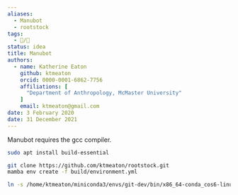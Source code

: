 ```yaml
---
aliases:
  - Manubot
  - rootstock
tags:
  - 📝/🌱
status: idea
title: Manubot
authors:
  - name: Katherine Eaton
    github: ktmeaton
    orcid: 0000-0001-6862-7756
    affiliations: [
      "Department of Anthropology, McMaster University"
    ]
    email: ktmeaton@gmail.com
date: 3 February 2020
date: 31 December 2021
---
```


Manubot requires the gcc compiler.

```bash
sudo apt install build-essential
```

```bash
git clone https://github.com/ktmeaton/rootstock.git
mamba env create -f build/environment.yml
```

```bash
ln -s /home/ktmeaton/miniconda3/envs/git-dev/bin/x86_64-conda_cos6-linux-gnu-gcc /home/ktmeaton/miniconda3/envs/manubot/bin/gcc
```